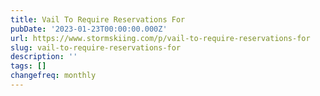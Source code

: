 ```yaml
---
title: Vail To Require Reservations For
pubDate: '2023-01-23T00:00:00.000Z'
url: https://www.stormskiing.com/p/vail-to-require-reservations-for
slug: vail-to-require-reservations-for
description: ''
tags: []
changefreq: monthly
---
```


<!-- Add post content below -->
